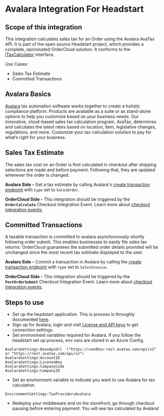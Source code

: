 ﻿# Avalara Integration For Headstart

## Scope of this integration
This integration calculates sales tax for an Order using the Avalara AvaTax API. It is part of the open source Headstart project, which provides a complete, opinionated OrderCloud solution. It conforms to the [ITaxCalculator](../OrderCloud.Integrations.Taxation/Interfaces/ITaxCalculator.cs) interface. 

Use Cases:
- Sales Tax Estimate
- Committed Transactions

## Avalara Basics 
[Avalara](https://www.avalara.com/us/en/index.html) tax automation software works together to create a holistic compliance platform. Products are available as a suite or as stand-alone options to help you customize based on your business needs. Our innovative, cloud-based sales tax calculation program, AvaTax, determines and calculates the latest rates based on location, item, legislative changes, regulations, and more. Customize your tax calculation solution to pay for what’s right for your business.

## Sales Tax Estimate
The sales tax cost on an Order is first calculated in checkout after shipping selections are made and before payment. Following that, they are updated whenever the order is changed. 

**Avalara Side -** Get a tax estimate by calling Avalara's [create transaction endpoint](https://developer.avalara.com/api-reference/avatax/rest/v2/methods/Transactions/CreateTransaction) with `type` set to `SalesOrder`.

**OrderCloud Side -** This integration should be triggered by the **`OrderCalculate`** Checkout Integration Event. Learn more about [checkout integration events](https://ordercloud.io/knowledge-base/order-checkout-integration); 

## Committed Transactions
A taxable transaction is committed to avalara asynchronously shortly following order submit. This enables businesses to easily file sales tax returns. OrderCloud guarantees the submitted order details provided will be unchanged since the most recent tax estimate displayed to the user.

**Avalara Side -** Commit a transaction in Avalara by calling the  [create transaction endpoint](https://developer.avalara.com/api-reference/avatax/rest/v2/methods/Transactions/CreateTransaction) with `type` set to `SalesInvoice`.

**OrderCloud Side -** This integration should be triggered by the **`PostOrderSubmit`** Checkout Integration Event. Learn more about [checkout integration events](https://ordercloud.io/knowledge-base/order-checkout-integration); 

## Steps to use
- Set up the headstart application. This is process is throughly documented [here](https://github.com/ordercloud-api/headstart#initial-setup).
- Sign up for Avalara, login and visit [License and API keys](https://integrations.avalara.com/#/software-keys) to get connection settings.
- Set environment variables required for Avalara. If you follow the headstart set up process, env vars are stored in an Azure Config.   
```
AvalaraSettings:BaseApiUrl  ("https://sandbox-rest.avatax.com/api/v2" or "https://rest.avatax.com/api/v2")
AvalaraSettings:AccountID
AvalaraSettings:LicenseKey    
AvalaraSettings:CompanyCode    
AvalaraSettings:CompanyID    
```
- Set an environment variable to indicate you want to use Avalara for tax calculation.
```
EnvironmentSettings:TaxProvider=Avalara
```
- Redeploy your middleware and on the storefront, go through checkout pausing before entering payment. You will see tax calculated by Avalara!

